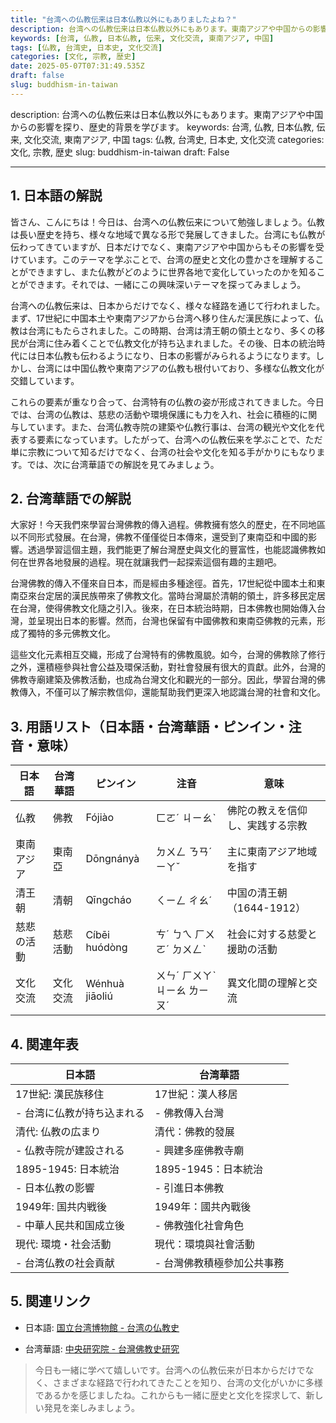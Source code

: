 ```yaml
---
title: "台湾への仏教伝来は日本仏教以外にもありましたよね？"
description: 台湾への仏教伝来は日本仏教以外にもあります。東南アジアや中国からの影響を探り、歴史的背景を学びます。
keywords: [台湾, 仏教, 日本仏教, 伝来, 文化交流, 東南アジア, 中国]
tags: [仏教, 台湾史, 日本史, 文化交流]
categories: [文化, 宗教, 歴史]
date: 2025-05-07T07:31:49.535Z
draft: false
slug: buddhism-in-taiwan
---
```


description: 台湾への仏教伝来は日本仏教以外にもあります。東南アジアや中国からの影響を探り、歴史的背景を学びます。
keywords: 台湾, 仏教, 日本仏教, 伝来, 文化交流, 東南アジア, 中国
tags: 仏教, 台湾史, 日本史, 文化交流
categories: 文化, 宗教, 歴史
slug: buddhism-in-taiwan
draft: False

---

## 1. 日本語の解説

皆さん、こんにちは！今日は、台湾への仏教伝来について勉強しましょう。仏教は長い歴史を持ち、様々な地域で異なる形で発展してきました。台湾にも仏教が伝わってきていますが、日本だけでなく、東南アジアや中国からもその影響を受けています。このテーマを学ぶことで、台湾の歴史と文化の豊かさを理解することができますし、また仏教がどのように世界各地で変化していったのかを知ることができます。それでは、一緒にこの興味深いテーマを探ってみましょう。

台湾への仏教伝来は、日本からだけでなく、様々な経路を通じて行われました。まず、17世紀に中国本土や東南アジアから台湾へ移り住んだ漢民族によって、仏教は台湾にもたらされました。この時期、台湾は清王朝の領土となり、多くの移民が台湾に住み着くことで仏教文化が持ち込まれました。その後、日本の統治時代には日本仏教も伝わるようになり、日本の影響がみられるようになります。しかし、台湾には中国仏教や東南アジアの仏教も根付いており、多様な仏教文化が交錯しています。

これらの要素が重なり合って、台湾特有の仏教の姿が形成されてきました。今日では、台湾の仏教は、慈悲の活動や環境保護にも力を入れ、社会に積極的に関与しています。また、台湾仏教寺院の建築や仏教行事は、台湾の観光や文化を代表する要素になっています。したがって、台湾への仏教伝来を学ぶことで、ただ単に宗教について知るだけでなく、台湾の社会や文化を知る手がかりにもなります。では、次に台湾華語での解説を見てみましょう。

## 2. 台湾華語での解説

大家好！今天我們來學習台灣佛教的傳入過程。佛教擁有悠久的歷史，在不同地區以不同形式發展。在台灣，佛教不僅僅從日本傳來，還受到了東南亞和中國的影響。透過學習這個主題，我們能更了解台灣歷史與文化的豐富性，也能認識佛教如何在世界各地發展的過程。現在就讓我們一起探索這個有趣的主題吧。

台灣佛教的傳入不僅來自日本，而是經由多種途徑。首先，17世紀從中國本土和東南亞來台定居的漢民族帶來了佛教文化。當時台灣屬於清朝的領土，許多移民定居在台灣，使得佛教文化隨之引入。後來，在日本統治時期，日本佛教也開始傳入台灣，並呈現出日本的影響。然而，台灣也保留有中國佛教和東南亞佛教的元素，形成了獨特的多元佛教文化。

這些文化元素相互交織，形成了台灣特有的佛教風貌。如今，台灣的佛教除了修行之外，還積極參與社會公益及環保活動，對社會發展有很大的貢獻。此外，台灣的佛教寺廟建築及佛教活動，也成為台灣文化和觀光的一部分。因此，學習台灣的佛教傳入，不僅可以了解宗教信仰，還能幫助我們更深入地認識台灣的社會和文化。

## 3. 用語リスト（日本語・台湾華語・ピンイン・注音・意味）

| 日本語   | 台湾華語 | ピンイン | 注音   | 意味                   |
| -------- | -------- | -------- | ------ | ---------------------- |
| 仏教     | 佛教     | Fójiào   | ㄈㄛˊ ㄐㄧㄠˋ | 佛陀の教えを信仰し、実践する宗教 |
| 東南アジア | 東南亞 | Dōngnányà | ㄉㄨㄥ ㄋㄢˊ ㄧㄚˇ | 主に東南アジア地域を指す  |
| 清王朝   | 清朝     | Qīngcháo | ㄑㄧㄥ ㄔㄠˊ | 中国の清王朝（1644-1912）  |
| 慈悲の活動 | 慈悲活動 | Cíbēi huódòng | ㄘˊ ㄅㄟ ㄏㄨㄛˊ ㄉㄨㄥˋ | 社会に対する慈愛と援助の活動 |
| 文化交流 | 文化交流 | Wénhuà jiāoliú | ㄨㄣˊ ㄏㄨㄚˋ ㄐㄧㄠ ㄌㄧㄡˊ | 異文化間の理解と交流       |

## 4. 関連年表

| 日本語             | 台湾華語                |
| ------------------ | ----------------------- |
| 17世紀: 漢民族移住 | 17世紀：漢人移居        |
| - 台湾に仏教が持ち込まれる | - 佛教傳入台灣          |
| 清代: 仏教の広まり | 清代：佛教的發展        |
| - 仏教寺院が建設される | - 興建多座佛教寺廟       |
| 1895-1945: 日本統治 | 1895-1945：日本統治    |
| - 日本仏教の影響    | - 引進日本佛教          |
| 1949年: 国共内戦後 | 1949年：國共內戰後      |
| - 中華人民共和国成立後   | - 佛教強化社會角色     |
| 現代: 環境・社会活動 | 現代：環境與社會活動    |
| - 台湾仏教の社会貢献 | - 台灣佛教積極參加公共事務 |

## 5. 関連リンク

- 日本語: [国立台湾博物館 - 台湾の仏教史](https://www.ntm.gov.tw/)

- 台湾華語: [中央研究院 - 台灣佛教史研究](https://www.sinica.edu.tw/)

> 今日も一緒に学べて嬉しいです。台湾への仏教伝来が日本からだけでなく、さまざまな経路で行われてきたことを知り、台湾の文化がいかに多様であるかを感じましたね。これからも一緒に歴史と文化を探求して、新しい発見を楽しみましょう。